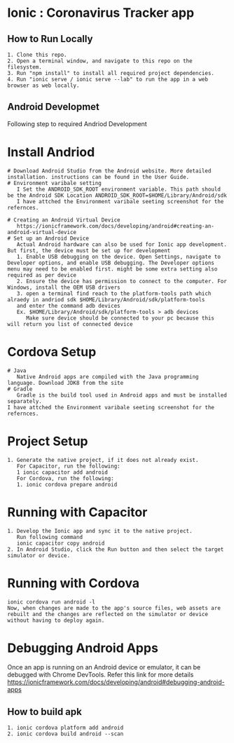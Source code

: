 # Ionic : Coronavirus Tracker app

## How to Run Locally
    1. Clone this repo.
    2. Open a terminal window, and navigate to this repo on the filesystem.
    3. Run "npm install" to install all required project dependencies.
    4. Run "ionic serve / ionic serve --lab" to run the app in a web browser as web locally.

## Android Developmet
Following step to required Andriod Development
# Install Andriod
    # Download Android Studio from the Android website. More detailed installation. instructions can be found in the User Guide.
    # Environment varibale setting
       I Set the ANDROID_SDK_ROOT environment variable. This path should be the Android SDK Location ANDROID_SDK_ROOT=$HOME/Library/Android/sdk
       I have attched the Environment varibale seeting screenshot for the refernces.

    # Creating an Android Virtual Device
       https://ionicframework.com/docs/developing/android#creating-an-android-virtual-device
    # Set up an Android Device
       Actual Android hardware can also be used for Ionic app development. But first, the device must be set up for development
       1. Enable USB debugging on the device. Open Settings, navigate to Developer options, and enable USB debugging. The Developer options menu may need to be enabled first. might be some extra setting also required as per device
       2. Ensure the device has permission to connect to the computer. For Windows, install the OEM USB drivers
       3. open a terminal find reach to the platform-tools path which alraedy in andriod sdk $HOME/Library/Android/sdk/platform-tools
       and enter the command adb devices
       Ex. $HOME/Library/Android/sdk/platform-tools > adb devices 
          Make sure device should be connected to your pc because this will return you list of connected device

# Cordova Setup
    # Java
       Native Android apps are compiled with the Java programming language. Download JDK8 from the site
    # Gradle
       Gradle is the build tool used in Android apps and must be installed separately.
    I have attched the Environment varibale seeting screenshot for the refernces.

# Project Setup
    1. Generate the native project, if it does not already exist.
       For Capacitor, run the following:
       1 ionic capacitor add android
       For Cordova, run the following:
       1. ionic cordova prepare android

# Running with Capacitor
    1. Develop the Ionic app and sync it to the native project.
       Run following command
       ionic capacitor copy android
    2. In Android Studio, click the Run button and then select the target simulator or device.

# Running with Cordova
    ionic cordova run android -l
    Now, when changes are made to the app's source files, web assets are rebuilt and the changes are reflected on the simulator or device without having to deploy again.
    
# Debugging Android Apps
  Once an app is running on an Android device or emulator, it can be debugged with Chrome DevTools.
  Refer this link for more details https://ionicframework.com/docs/developing/android#debugging-android-apps

 
## How to build apk
    1. ionic cordova platform add android
    2. ionic cordova build android --scan